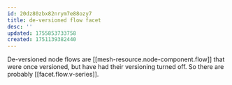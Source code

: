 ```yaml
---
id: 20dz80zbx82nrym7e88ozy7
title: de-versioned flow facet
desc: ''
updated: 1755853733758
created: 1751139382440
---
```


De-versioned node flows are [[mesh-resource.node-component.flow]] that were once versioned, but have had their versioning turned off. So there are probably [[facet.flow.v-series]].
